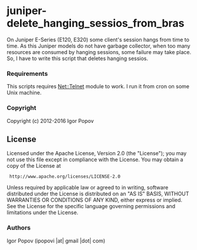 # juniper-delete_hanging_sessios_from_bras
On Juniper E-Series (E120, E320) some client's session hangs from time to time. As this Juniper models do not have garbage collector, when too many resources are consumed by hanging sessions, some failure may take place. So, I have to write this script that deletes hanging sessios.

### Requirements

This scripts requires [Net::Telnet](http://search.cpan.org/~jrogers/Net-Telnet-3.04/lib/Net/Telnet.pm) module to work. I run it from cron on some Unix machine.

### Copyright

  Copyright (c) 2012-2016 Igor Popov

License
-------
   Licensed under the Apache License, Version 2.0 (the "License");
   you may not use this file except in compliance with the License.
   You may obtain a copy of the License at

     http://www.apache.org/licenses/LICENSE-2.0

   Unless required by applicable law or agreed to in writing, software
   distributed under the License is distributed on an "AS IS" BASIS,
   WITHOUT WARRANTIES OR CONDITIONS OF ANY KIND, either express or implied.
   See the License for the specific language governing permissions and
   limitations under the License.

### Authors

  Igor Popov
  (ipopovi |at| gmail |dot| com)

